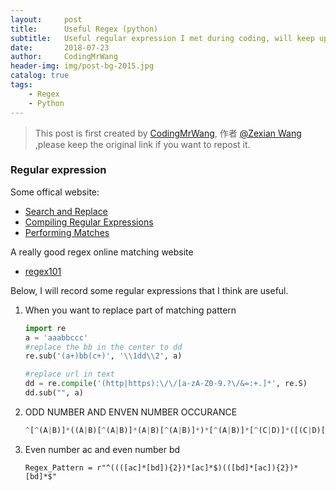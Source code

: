 ```yaml
---
layout:     post
title:      Useful Regex (python)
subtitle:   Useful regular expression I met during coding, will keep updating
date:       2018-07-23
author:     CodingMrWang
header-img: img/post-bg-2015.jpg
catalog: true
tags:
    - Regex
    - Python
---
```



> This post is first created by [CodingMrWang](http://codingmrwang.github.io), 作者 [@Zexian Wang](http://github.com/codingmrwang) ,please keep the original link if you want to repost it.

### Regular expression
Some offical website:

- [Search and Replace](https://docs.python.org/2/howto/regex.html#search-and-replace)
- [Compiling Regular Expressions](https://docs.python.org/2/howto/regex.html#compiling-regular-expressions)
- [Performing Matches](https://docs.python.org/2/howto/regex.html#performing-matches)

A really good regex online matching website

- [regex101](https://regex101.com/)

Below, I will record some regular expressions that I think are useful.

1. When you want to replace part of matching pattern
	
	```python
	import re
	a = 'aaabbccc'
	#replace the bb in the center to dd
	re.sub('(a+)bb(c+)', '\\1dd\\2', a)
	
	#replace url in text
	dd = re.compile('(http|https):\/\/[a-zA-Z0-9.?\/&=:+.]*', re.S)
	dd.sub("", a)
	
	```

2. ODD NUMBER AND ENVEN NUMBER OCCURANCE

	```python
	^[^(A|B)]*((A|B)[^(A|B)]*(A|B)[^(A|B)]*)*[^(A|B)]*[^(C|D)]*([(C|D)[^(C|D)]*(C|D)[^(C|D)]*])*(C|D)[^(C|D)]*$
	```
	
3. Even number ac and even number bd

	```
	Regex_Pattern = r"^((([ac]*[bd]){2})*[ac]*$)(([bd]*[ac]){2})*[bd]*$"
	```